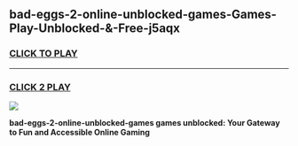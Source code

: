 
## bad-eggs-2-online-unblocked-games-Games-Play-Unblocked-&-Free-j5aqx
<h3>
<a href="https://premium76.site?title=bad-eggs-2-online-unblocked-games&ref=24A">CLICK TO PLAY</a></h3>
<hr>

<h3>
<a href="https://premium76.site?title=bad-eggs-2-online-unblocked-games&ref=24A">CLICK 2 PLAY</a>
  
</h3>

<a href="https://premium76.site?title=bad-eggs-2-online-unblocked-games&ref=24A"><img src="https://clearcache.store/games.png"></a>


**bad-eggs-2-online-unblocked-games games unblocked: Your Gateway to Fun and Accessible Online Gaming**
